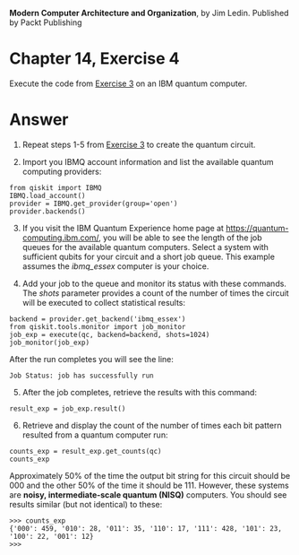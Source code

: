 __Modern Computer Architecture and Organization__, by Jim Ledin. Published by Packt Publishing
# Chapter 14, Exercise 4

Execute the code from [Exercise 3](Ex__3_run_quantum_local.md) on an IBM quantum computer.

# Answer
1. Repeat steps 1-5 from [Exercise 3](Ex__3_run_quantum_local.md) to create the quantum circuit.

1. Import you IBMQ account information and list the available quantum computing providers:
```
from qiskit import IBMQ
IBMQ.load_account()
provider = IBMQ.get_provider(group='open')
provider.backends()
```

3. If you visit the IBM Quantum Experience home page at https://quantum-computing.ibm.com/, you will be able to see the length of the job queues for the available quantum computers. Select a system with sufficient qubits for your circuit and a short job queue. This example assumes the *ibmq_essex* computer is your choice.

1. Add your job to the queue and monitor its status with these commands. The *shots* parameter provides a count of the number of times the circuit will be executed to collect statistical results:
```
backend = provider.get_backend('ibmq_essex')
from qiskit.tools.monitor import job_monitor
job_exp = execute(qc, backend=backend, shots=1024)
job_monitor(job_exp)
```

After the run completes you will see the line:
```
Job Status: job has successfully run
```

5. After the job completes, retrieve the results with this command:
```
result_exp = job_exp.result()
```

6. Retrieve and display the count of the number of times each bit pattern resulted from a quantum computer run:
```
counts_exp = result_exp.get_counts(qc)
counts_exp
```

Approximately 50% of the time the output bit string for this circuit should be 000 and the other 50% of the time it should be 111. However, these systems are **noisy, intermediate-scale quantum (NISQ)** computers. You should see results similar (but not identical) to these:
```
>>> counts_exp
{'000': 459, '010': 28, '011': 35, '110': 17, '111': 428, '101': 23, '100': 22, '001': 12}
>>>
```
